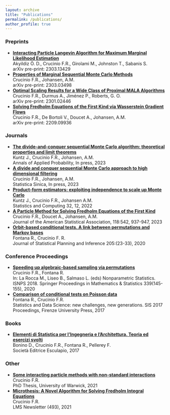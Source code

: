 ```yaml
---
layout: archive
title: "Publications"
permalink: /publications/
author_profile: true
---
```


### Preprints

* [**Interacting Particle Langevin Algorithm for Maximum Marginal Likelihood Estimation**](https://arxiv.org/abs/2303.13429)\
        Akyildiz Ö. D., Crucinio F.R., Girolami M., Johnston T., Sabanis S.\
       arXiv pre-print: 2303.13429
* [**Properties of Marginal Sequential Monte Carlo Methods**](https://arxiv.org/abs/2303.03498)\
    Crucinio F.R., Johansen, A.M.\
       arXiv pre-print: 2303.03498
* [**Optimal Scaling Results for a Wide Class of Proximal MALA Algorithms**](https://arxiv.org/abs/2301.02446)\
    Crucinio F.R., Durmus A., Jiménez P., Roberts, G. O.\
   arXiv pre-print: 2301.02446
* [**Solving Fredholm Equations of the First Kind via Wasserstein Gradient Flows**](https://arxiv.org/abs/2209.09936)\
    Crucinio F.R., De Bortoli V., Doucet A., Johansen, A.M.\
    arXiv pre-print: 2209.09936


### Journals

* [**The divide-and-conquer sequential Monte Carlo algorithm: theoretical properties and limit theorems**](https://arxiv.org/abs/2110.15782)\
    Kuntz J., Crucinio F.R., Johansen, A.M. \
    Annals of Applied Probability, In press, 2023
* [**A divide and conquer sequential Monte Carlo approach to high dimensional filtering**](https://www3.stat.sinica.edu.tw/ss_newpaper/SS-2022-0243_na.pdf)\
    Crucinio F.R., Johansen, A.M.\
    Statistica Sinica, In press, 2023
* [**Product-form estimators: exploiting independence to scale up Monte Carlo**](https://link.springer.com/article/10.1007/s11222-021-10069-9)\
    Kuntz J., Crucinio F.R., Johansen A.M.\
    Statistics and Computing 32, 12, 2022
* [**A Particle Method for Solving Fredholm Equations of the First Kind**](https://www.tandfonline.com/doi/full/10.1080/01621459.2021.1962328)\
    Crucinio F.R., Doucet A., Johansen, A.M.\
    Journal of the American Statistical Association, 118:542, 937-947, 2023
* [**Orbit-based conditional tests. A link between permutations and Markov bases**](https://www.sciencedirect.com/science/article/pii/S0378375819300539)\
    Fontana R., Crucinio F. R.\
    Journal of Statistical Planning and Inference 205:(23-33), 2020

### Conference Proceedings

* [**Speeding up algebraic-based sampling via permutations**](https://link.springer.com/chapter/10.1007/978-3-030-57306-5_14)\
    Crucinio F.R., Fontana R.\
    In: La Rocca M., Liseo B., Salmaso L. (eds) Nonparametric Statistics. ISNPS 2018. Springer Proceedings in Mathematics & Statistics 339(145-155), 2020
* [**Comparison of conditional tests on Poisson data**](https://core.ac.uk/download/pdf/84253504.pdf)\
    Fontana R., Crucinio F.R.\
    Statistics and Data Science: new challenges, new generations. SIS 2017 Proceedings, Firenze University Press, 2017


### Books

* [**Elementi di Statistica per l’Ingegneria e l’Architettura. Teoria ed esercizi svolti**](https://bookshop.editrice-esculapio.com/products/pellerey-fontana-bonino-crucinio-elementi-di-statistica-per-lingegneria-e-larchitettura)\
    Bonino D., Crucinio F.R., Fontana R., Pellerey F.\
    Società Editrice Esculapio, 2017

### Other

* [**Some interacting particle methods with non-standard interactions**](http://wrap.warwick.ac.uk/161984/)\
    Crucinio F.R.\
    PhD Thesis, University of Warwick, 2021
* [**Microthesis: A Novel Algorithm for Solving Fredholm Integral Equations**](https://www.lms.ac.uk/sites/lms.ac.uk/files/files/NLMS_493_for%20web2.pdf)\
    Crucinio F.R.\
    LMS Newsletter (493), 2021
